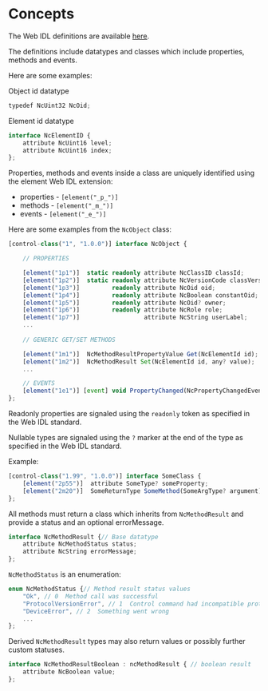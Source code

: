# Concepts

The Web IDL definitions are available [here](../idl/NC-Framework.webidl).

The definitions include datatypes and classes which include properties, methods and events.

Here are some examples:

Object id datatype

```typescript
typedef NcUint32 NcOid;
```

Element id datatype

```typescript
interface NcElementID {
    attribute NcUint16 level;
    attribute NcUint16 index;
};
```

Properties, methods and events inside a class are uniquely identified using the element Web IDL extension:

* properties - `[element("_p_")]`
* methods - `[element("_m_")]`
* events - `[element("_e_")]`

Here are some examples from the `NcObject` class:

```typescript
[control-class("1", "1.0.0")] interface NcObject {

    // PROPERTIES

    [element("1p1")]  static readonly attribute NcClassID classId;
    [element("1p2")]  static readonly attribute NcVersionCode classVersion;
    [element("1p3")]         readonly attribute NcOid oid;
    [element("1p4")]         readonly attribute NcBoolean constantOid;
    [element("1p5")]         readonly attribute NcOid? owner;
    [element("1p6")]         readonly attribute NcRole role;
    [element("1p7")]                  attribute NcString userLabel;
    ...
    
    // GENERIC GET/SET METHODS

    [element("1m1")]  NcMethodResultPropertyValue Get(NcElementId id);
    [element("1m2")]  NcMethodResult Set(NcElementId id, any? value);
    ...

    // EVENTS
    [element("1e1")] [event] void PropertyChanged(NcPropertyChangedEventData eventData);
};
```

Readonly properties are signaled using the `readonly` token as specified in the Web IDL standard.

Nullable types are signaled using the `?` marker at the end of the type as specified in the Web IDL standard.

Example:

```typescript
[control-class("1.99", "1.0.0")] interface SomeClass {
    [element("2p55")]  attribute SomeType? someProperty;
    [element("2m20")]  SomeReturnType SomeMethod(SomeArgType? argument);
};
```

All methods must return a class which inherits from `NcMethodResult` and provide a status and an optional errorMessage.

```typescript
interface NcMethodResult {// Base datatype
    attribute NcMethodStatus status;
    attribute NcString errorMessage;
};
```

`NcMethodStatus` is an enumeration:

```typescript
enum NcMethodStatus {// Method result status values
    "Ok", // 0  Method call was successful 
    "ProtocolVersionError", // 1  Control command had incompatible protocol version code
    "DeviceError", // 2  Something went wrong
    ...
};
```

Derived `NcMethodResult` types may also return values or possibly further custom statuses.

```typescript
interface NcMethodResultBoolean : ncMethodResult { // boolean result
    attribute NcBoolean value;
};
```
